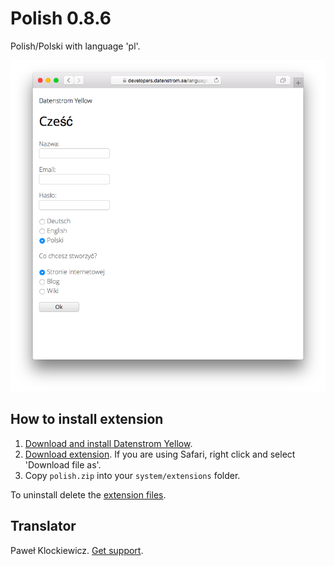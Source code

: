 Polish 0.8.6
============
Polish/Polski with language 'pl'.

<p align="center"><img src="polish-screenshot.png?raw=true" alt="Screenshot"></p>

## How to install extension

1. [Download and install Datenstrom Yellow](https://github.com/datenstrom/yellow/).
2. [Download extension](https://github.com/datenstrom/yellow-extensions/raw/master/zip/polish.zip). If you are using Safari, right click and select 'Download file as'.
3. Copy `polish.zip` into your `system/extensions` folder.

To uninstall delete the [extension files](extension.ini).

## Translator

Paweł Klockiewicz. [Get support](https://developers.datenstrom.se/help/support).
